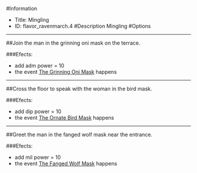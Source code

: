 #Information
 - Title: Mingling
 - ID: flavor_ravenmarch.4
#Description
Mingling
#Options

___
##Join the man in the grinning oni mask on the terrace.

###Efects:<ul><li>add adm power = 10</li><li>the event [The Grinning Oni Mask](../events/the_grinning_oni_mask.md) happens</li></ul>

___
##Cross the floor to speak with the woman in the bird mask.

###Efects:<ul><li>add dip power = 10</li><li>the event [The Ornate Bird Mask](../events/the_ornate_bird_mask.md) happens</li></ul>

___
##Greet the man in the fanged wolf mask near the entrance.

###Efects:<ul><li>add mil power = 10</li><li>the event [The Fanged Wolf Mask](../events/the_fanged_wolf_mask.md) happens</li></ul>

